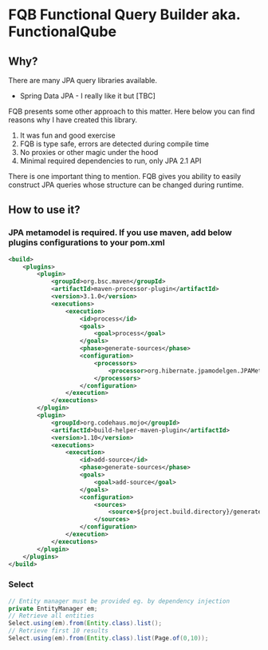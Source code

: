 # FQB Functional Query Builder aka. FunctionalQube

## Why?

There are many JPA query libraries available.

* Spring Data JPA - I really like it but [TBC]

FQB presents some other approach to this matter. Here below you can find reasons why I have created this library.

1. It was fun and good exercise
2. FQB is type safe, errors are detected during compile time
3. No proxies or other magic under the hood
4. Minimal required dependencies to run, only JPA 2.1 API 

There is one important thing to mention. FQB gives you ability to easily construct JPA queries whose structure can be changed during runtime. 

## How to use it?

### JPA metamodel is required. If you use maven, add below plugins configurations to your pom.xml

```xml
<build>
    <plugins>
        <plugin>
            <groupId>org.bsc.maven</groupId>
            <artifactId>maven-processor-plugin</artifactId>
            <version>3.1.0</version>
            <executions>
                <execution>
                    <id>process</id>
                    <goals>
                        <goal>process</goal>
                    </goals>
                    <phase>generate-sources</phase>
                    <configuration>
                        <processors>
                            <processor>org.hibernate.jpamodelgen.JPAMetaModelEntityProcessor</processor>
                        </processors>
                    </configuration>
                </execution>
            </executions>
        </plugin>
        <plugin>
            <groupId>org.codehaus.mojo</groupId>
            <artifactId>build-helper-maven-plugin</artifactId>
            <version>1.10</version>
            <executions>
                <execution>
                    <id>add-source</id>
                    <phase>generate-sources</phase>
                    <goals>
                        <goal>add-source</goal>
                    </goals>
                    <configuration>
                        <sources>
                            <source>${project.build.directory}/generated-sources/apt/</source>
                        </sources>
                    </configuration>
                </execution>
            </executions>
        </plugin>
    </plugins>
</build>
```  

### Select


```java
// Entity manager must be provided eg. by dependency injection
private EntityManager em;
// Retrieve all entities
Select.using(em).from(Entity.class).list();
// Retrieve first 10 results
Select.using(em).from(Entity.class).list(Page.of(0,10));
```  